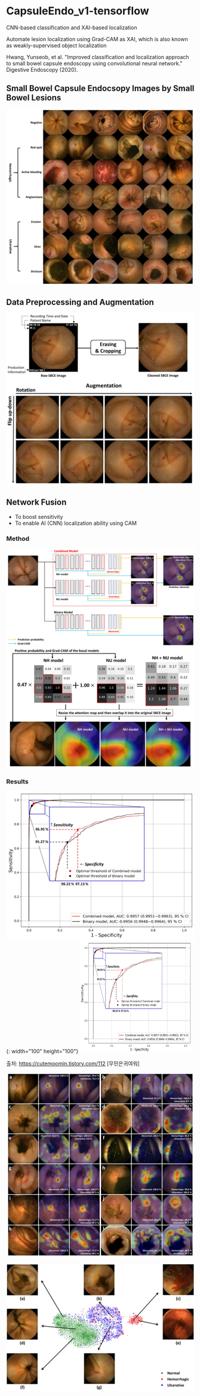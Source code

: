 # CapsuleEndo_v1-tensorflow

CNN-based classification and XAI-based localization

Automate lesion localization using Grad-CAM as XAI, which is also known as weakly-supervised object localization 

Hwang, Yunseob, et al. "Improved classification and localization approach to small bowel capsule endoscopy using convolutional neural network." Digestive Endoscopy (2020).

## Small Bowel Capsule Endocsopy Images by Small Bowel Lesions

![SBCE](./images/SBCE_images_by_lesion.jpg)

## Data Preprocessing and Augmentation

![SBCE_PRE](./images/preprocessing_for_SBCE_images.jpg)
![SBCE_AUG](./images/flip_and_rotation_augmentation.jpg)

## Network Fusion

- To boost sensitivity
- To enable AI (CNN) localization ability using CAM 

### Method

![NET_FUS](./images/network_fusion.jpg)
![CAM_FUS](./images/CAM_fusion.jpg)

### Results

![ROC](./images/ROC_curves.jpg){: width="100" height="100"}
<img src="./images/ROC_curves.jpg"  width="300" height="300">

출처: https://cutemoomin.tistory.com/112 [무민은귀여워]

![GradCAM](./images/GradCAM_comparison.jpg)

![Feature_V](./images/feature_visualization_t-SNE.jpg)
